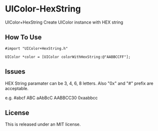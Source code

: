 UIColor-HexString
=================

UIColor+HexString
Create UIColor instance with HEX string


## How To Use

```
#import "UIColor+HexString.h"
```


```
UIColor *color = [UIColor colorWithHexString:@"AABBCCFF"];
```


## Issues

HEX String paramater can be 3, 4, 6, 8 letters. Also "0x" and "#" prefix are acceptable.

e.g. 
#abcf
ABC
aAbBcC
AABBCC30
0xaabbcc




## License

This is released under an MIT license.
